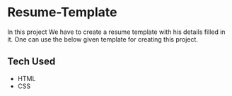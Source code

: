 # Resume-Template

In this project We have to create a resume template with his details filled in it.
One can use the below given template for creating this project.
## Tech Used

- HTML
- CSS
